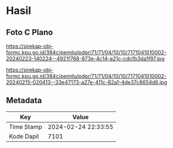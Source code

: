 # Hasil

## Foto C Plano

https://sirekap-obj-formc.kpu.go.id/384c/pemilu/pdpr/71/71/04/10/10/7171041010002-20240223-140224--4921f768-873e-4c14-a21c-cdcfb3da1f97.jpg

https://sirekap-obj-formc.kpu.go.id/384c/pemilu/pdpr/71/71/04/10/10/7171041010002-20240215-020413--33e47173-a27e-411c-82a1-4de37c8654d6.jpg


## Metadata

| Key        | Value               |
| ---------- | ------------------- |
| Time Stamp | 2024-02-24 22:33:55 |
| Kode Dapil | 7101                |



